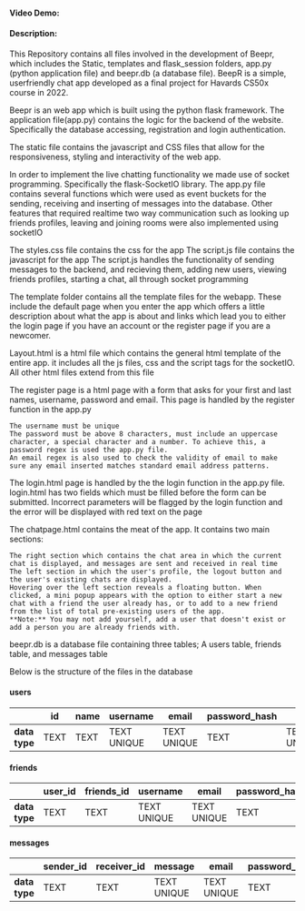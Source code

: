 #### Video Demo:  <URL HERE>

#### Description:
This Repository contains all files involved in the development of Beepr, which includes the Static, templates and flask_session folders, app.py (python application file) and beepr.db (a database file). BeepR is a simple, userfriendly chat app developed as a final project for Havards CS50x course in 2022.

Beepr is an web app which is built using the python flask framework. The application file(app.py) contains the logic for the backend of the website. Specifically the database accessing, registration and login authentication.

The static file contains the javascript and CSS files that allow for the responsiveness, styling and interactivity of the web app.

In order to implement the live chatting functionality we made use of socket programming. Specifically the flask-SocketIO library. The app.py file contains several functions which were used as event buckets for the sending, receiving and inserting of messages into the database. Other features that required realtime two way communication such as looking up friends profiles, leaving and joining rooms were also implemented using socketIO

The styles.css file contains the css for the app
The script.js file contains the javascript for the app
The script.js handles the functionality of sending messages to the backend, and recieving them, adding new users, viewing friends profiles, starting a chat, all through socket programming

The template folder contains all the template files for the webapp. These include the default page when you enter the app which offers a little description about what the app is about and links which lead you to either the login page if you have an account or the register page if you are a newcomer.


Layout.html is a html file which contains the general html template of the entire app. it includes all the js files, css and the script tags for the socketIO. All other html files extend from this file


The register page is a html page with a form that asks for your first and last names, username, password and email.
This page is handled by the register function in the app.py

```
The username must be unique
The password must be above 8 characters, must include an uppercase character, a special character and a number. To achieve this, a password regex is used the app.py file.
An email regex is also used to check the validity of email to make sure any email inserted matches standard email address patterns.
```


The login.html page is handled by the the login function in the app.py file.
login.html has two fields which must be filled before the form can be submitted.
Incorrect parameters will be flagged by the login function and the error will be displayed with red text on the page


The chatpage.html contains the meat of the app. It contains two main sections:
```
The right section which contains the chat area in which the current chat is displayed, and messages are sent and received in real time
The left section in which the user's profile, the logout button and the user's existing chats are displayed.
Hovering over the left section reveals a floating button. When clicked, a mini popup appears with the option to either start a new chat with a friend the user already has, or to add to a new friend from the list of total pre-existing users of the app.
**Note:** You may not add yourself, add a user that doesn't exist or add a person you are already friends with.
```

beepr.db is a database file containing three tables; A users table, friends table, and messages table


Below is the structure of the files in the database
#### users
|               |      id       | name          | username     |     email     | password_hash|      bio      |
| ------------- | ------------- | ------------- |------------- | ------------- |------------- | ------------- |
| **data type** |     TEXT      |     TEXT      |  TEXT UNIQUE |  TEXT UNIQUE  |     TEXT     |  TEXT UNIQUE  |

#### friends
|               |    user_id    |   friends_id  | username     |     email     | password_hash|      bio      |
| ------------- | ------------- | ------------- |------------- | ------------- |------------- | ------------- |
| **data type** |     TEXT      |     TEXT      |  TEXT UNIQUE |  TEXT UNIQUE  |     TEXT     |  TEXT UNIQUE  |

#### messages
|               |  sender_id    |  receiver_id  |  message     |     email     | password_hash|      bio      |
| ------------- | ------------- | ------------- |------------- | ------------- |------------- | ------------- |
| **data type** |     TEXT      |     TEXT      |  TEXT UNIQUE |  TEXT UNIQUE  |     TEXT     |  TEXT UNIQUE  |
